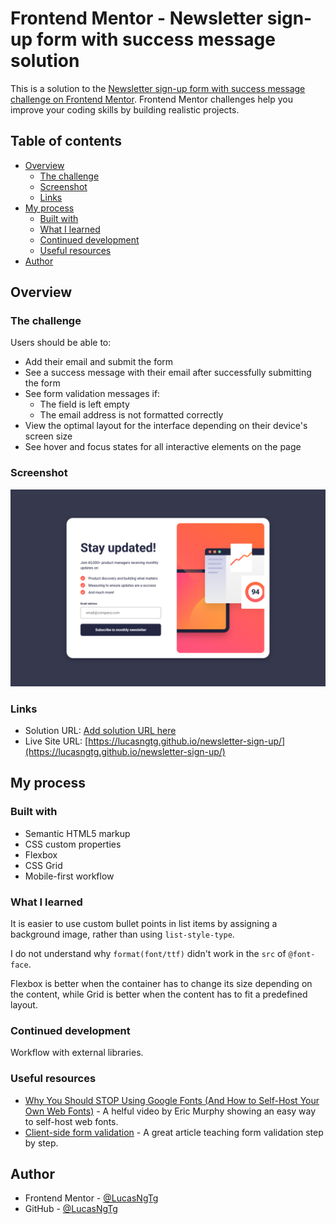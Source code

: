# Frontend Mentor - Newsletter sign-up form with success message solution

This is a solution to the [Newsletter sign-up form with success message challenge on Frontend Mentor](https://www.frontendmentor.io/challenges/newsletter-signup-form-with-success-message-3FC1AZbNrv). Frontend Mentor challenges help you improve your coding skills by building realistic projects. 

## Table of contents

- [Overview](#overview)
  - [The challenge](#the-challenge)
  - [Screenshot](#screenshot)
  - [Links](#links)
- [My process](#my-process)
  - [Built with](#built-with)
  - [What I learned](#what-i-learned)
  - [Continued development](#continued-development)
  - [Useful resources](#useful-resources)
- [Author](#author)

## Overview

### The challenge

Users should be able to:

- Add their email and submit the form
- See a success message with their email after successfully submitting the form
- See form validation messages if:
  - The field is left empty
  - The email address is not formatted correctly
- View the optimal layout for the interface depending on their device's screen size
- See hover and focus states for all interactive elements on the page

### Screenshot

![](./screenshot.jpg)

### Links

- Solution URL: [Add solution URL here](https://your-solution-url.com)
- Live Site URL: [https://lucasngtg.github.io/newsletter-sign-up/](https://lucasngtg.github.io/newsletter-sign-up/)

## My process

### Built with

- Semantic HTML5 markup
- CSS custom properties
- Flexbox
- CSS Grid
- Mobile-first workflow

### What I learned

It is easier to use custom bullet points in list items by assigning a background image, rather than using `list-style-type`.

I do not understand why `format(font/ttf)` didn't work in the `src` of `@font-face`.

Flexbox is better when the container has to change its size depending on the content, while Grid is better when the content has to fit a predefined layout.

### Continued development

Workflow with external libraries.

### Useful resources

- [Why You Should STOP Using Google Fonts (And How to Self-Host Your Own Web Fonts)](https://www.youtube.com/watch?v=363s_ziVwTg) - A helful video by Eric Murphy showing an easy way to self-host web fonts.
- [Client-side form validation](https://developer.mozilla.org/en-US/docs/Learn/Forms/Form_validation) - A great article teaching form validation step by step.

## Author

- Frontend Mentor - [@LucasNgTg](https://www.frontendmentor.io/profile/LucasNgTg)
- GitHub - [@LucasNgTg](https://https://github.com/LucasNgTg)